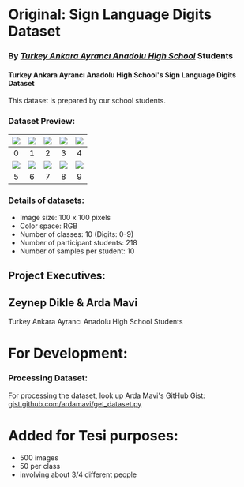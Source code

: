 # Original: Sign Language Digits Dataset
### By ***[Turkey Ankara Ayrancı Anadolu High School](http://ayrancianadolu.meb.k12.tr)*** Students

#### Turkey Ankara Ayrancı Anadolu High School's Sign Language Digits Dataset
This dataset is prepared by our school students.

### Dataset Preview:

|<img src="Examples/example_0.JPG">|<img src="Examples/example_1.JPG">|<img src="Examples/example_2.JPG">|<img src="Examples/example_3.JPG">|<img src="Examples/example_4.JPG">|
|:-:|:-:|:-:|:-:|:-:|
|0|1|2|3|4|
|<img src="Examples/example_5.JPG">|<img src="Examples/example_6.JPG">|<img src="Examples/example_7.JPG">|<img src="Examples/example_8.JPG">|<img src="Examples/example_9.JPG">|
|5|6|7|8|9|

### Details of datasets:
- Image size: 100 x 100 pixels
- Color space: RGB
- Number of classes: 10 (Digits: 0-9)
- Number of participant students: 218
- Number of samples per student: 10

## Project Executives:
## Zeynep Dikle & Arda Mavi
Turkey Ankara Ayrancı Anadolu High School Students

# For Development:
### Processing Dataset:
For processing the dataset, look up Arda Mavi's GitHub Gist: [gist.github.com/ardamavi/get_dataset.py](https://gist.github.com/ardamavi/a7d06ff8a315308771c70006cf494d69)

# Added for Tesi purposes:
- 500 images
- 50 per class
- involving about 3/4 different people
